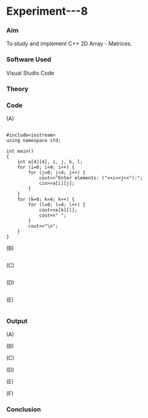 # Experiment---8        

### Aim 
To study and implement C++ 2D Array - Matrices. <br> 

### Software Used 
Visual Studio Code <br> 

### Theory 

### Code 

(A) <br> 
```

#include<iostream> 
using namespace std; 

int main() 
{
    int a[4][4], i, j, k, l;
    for (i=0; i<4; i++) {
        for (j=0; j<4; j++) {
            cout<<"Enter elements: ("<<i<<j<<"):";
            cin>>a[i][j];
        }
    }
    for (k=0; k<4; k++) {
        for (l=0; l<4; l++) {
            cout<<a[k][l];
            cout<<" ";
        }
        cout<<"\n";
    }
}

```

(B) <br> 
```
```

(C) <br> 
```
```

(D) <br> 
```
```

(E) <br> 
```
```

### Output 

(A) <br> 
![]()

(B) <br> 
![]() 

(C) <br> 
![]() 

(D) <br> 
![]() 

(E) <br> 
![]() 

(F) <br> 
![]() 


### Conclusion 




